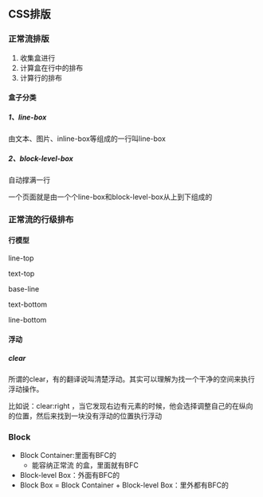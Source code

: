 ## CSS排版

### 正常流排版

1. 收集盒进行
2. 计算盒在行中的排布
3. 计算行的排布

#### 盒子分类

##### 1、line-box

由文本、图片、inline-box等组成的一行叫line-box

##### 2、block-level-box

自动撑满一行

一个页面就是由一个个line-box和block-level-box从上到下组成的

### 正常流的行级排布

#### 行模型

line-top

text-top

base-line

text-bottom

line-bottom

#### 浮动

##### clear

所谓的clear，有的翻译说叫清楚浮动。其实可以理解为找一个干净的空间来执行浮动操作。

比如说：clear:right ，当它发现右边有元素的时候，他会选择调整自己的在纵向的位置，然后来找到一块没有浮动的位置执行浮动

### Block

* Block Container:里面有BFC的
  * 能容纳正常流 的盒，里面就有BFC
* Block-level Box：外面有BFC的
* Block Box = Block Container + Block-level Box：里外都有BFC的

